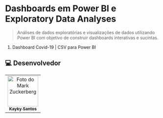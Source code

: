 # Dashboards em Power BI e Exploratory Data Analyses

> Análises de dados exploratórias e visualizações de dados utilizando Power BI com objetivo de construir dashboards interativas e sucintas.

1. Dashboard Covid-19 | CSV para Power BI

##  💻 Desenvolvedor


<table>
  <tr>
    <td align="center">
      <a href="#">
        <img src="https://avatars.githubusercontent.com/u/75142111?v=4" width="100px;" alt="Foto do Mark Zuckerberg"/><br>
        <sub>
          <b>Kayky Santos</b>
        </sub>
      </a>
    </td>
  </tr>
</table>
